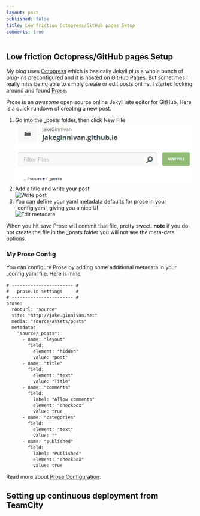 ```yaml
---
layout: post
published: false
title: Low friction Octopress/GitHub pages Setup
comments: true
---
```


## Low friction Octopress/GitHub pages Setup

My blog uses [Octopress](http://octopress.org) which is basically Jekyll plus a whole bunch of plug-ins preconfigured and it is hosted on [GitHub Pages](https://pages.github.com). But sometimes I really miss being able to simply create or edit posts online. I started looking around and found [Prose](http://prose.io/).

Prose is an *awesome* open source online Jekyll site editor for GitHub. Here is a quick rundown of creating a new post.

1. Go into the _posts folder, then click New File  
![New file](/source/assets/posts/Prose1.PNG)
2. Add a title and write your post  
![Write post](/source/assets/posts/octopress-setup/Prose2.PNG)
3. You can define your yaml metadata defaults for prose in your _config.yaml, giving you a nice UI  
![Edit metadata](/source/assets/posts/octopress-setup/Prose3.PNG)

When you hit save Prose will commit that file, pretty sweet. **note** if you do not create the file in the _posts folder you will not see the meta-data options.

### My Prose Config
You can configure Prose by adding some additional metadata in your _config.yaml file. Here is mine:

    # ----------------------- #
    #   prose.io settings     #
    # ----------------------- #
    prose:
      rooturl: "source"
      site: "http://jake.ginnivan.net"
      media: "source/assets/posts"
      metadata:
        "source/_posts":
          - name: "layout"
            field:
              element: "hidden"
              value: "post"
          - name: "title"
            field:
              element: "text"
              value: "Title"
          - name: "comments"
            field:
              label: "Allow comments"
              element: "checkbox"
              value: true
          - name: "categories"
            field:
              element: "text"
              value: ""
          - name: "published"
            field:
              label: "Published"
              element: "checkbox"
              value: true
              
Read more about [Prose Configuration](https://github.com/prose/prose/wiki/Prose-Configuration).

## Setting up continuous deployment from TeamCity

